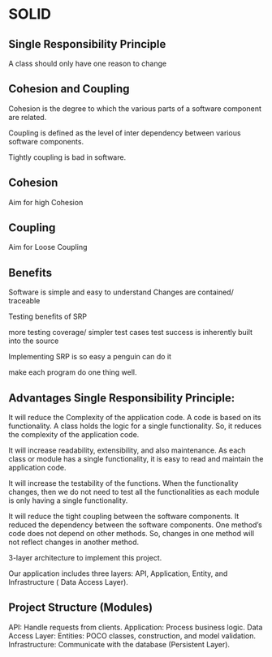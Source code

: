 

# SOLID

## Single Responsibility Principle
A class should only have one reason to change 

## Cohesion and Coupling

Cohesion is the degree to which the various parts of a software component are related.

Coupling is defined as the level of inter dependency between various software components. 

Tightly coupling is bad in software. 


## Cohesion
 
 Aim for high Cohesion
 
## Coupling 
 
 Aim for Loose Coupling
 
 
 ## Benefits
 
 Software is simple and easy to understand
 Changes are contained/ traceable
 
Testing benefits of SRP 

 more testing coverage/ simpler test cases
 test success is inherently built into the source
 
Implementing SRP is so easy a penguin can do it 

 make each program do one thing well. 
 
 
 ## Advantages Single Responsibility Principle:
 
It will reduce the Complexity of the application code.
 A code is based on its functionality. 
 A class holds the logic for a single functionality. So, it reduces the complexity of the application code.
 
It will increase readability, extensibility, and also maintenance. As each class or module has a single functionality, it is easy to read and maintain the application code.

It will increase the testability of the functions. When the functionality changes, then we do not need to test all the functionalities as each module is only having a single functionality.

It will reduce the tight coupling between the software components. It reduced the dependency between the software components. One method’s code does not depend on other methods. So, changes in one method will not reflect changes in another method.


 
 3-layer architecture to implement this project. 
 
 Our application includes three layers: API, Application, Entity, and Infrastructure ( Data Access Layer).
 
## Project Structure (Modules)

API: Handle requests from clients.
Application: Process business logic.
Data Access Layer: 
	Entities: POCO classes, construction, and model validation.
	Infrastructure: Communicate with the database (Persistent Layer).